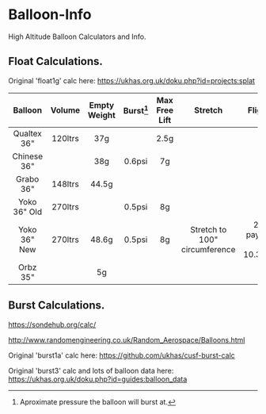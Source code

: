 # Balloon-Info
 High Altitude Balloon Calculators and Info.
 
## Float Calculations.  

Original 'float1g' calc here:  https://ukhas.org.uk/doku.php?id=projects:splat
 
|Balloon|Volume|Empty Weight|Burst[^1]|Max Free Lift|Stretch|Flights|
|:-----:|:----:|:----------:|:---:|:-----------:|:-----:|:-----:|
|Qualtex 36"|120ltrs|37g| |2.5g| | |
|Chinese 36"|	|38g|0.6psi|7g| | |			
|Grabo 36"|148ltrs|44.5g| | | | |	|				
|Yoko 36" Old|270ltrs|	|0.5psi|8g| | |			
|Yoko 36" New|270ltrs|48.6g|0.5psi|8g|Stretch to 100" circumference|28g payload - 10.3KM+
|Orbz 35"| |5g|

[^1]:Aproximate pressure the balloon will burst at.

## Burst Calculations.

https://sondehub.org/calc/

http://www.randomengineering.co.uk/Random_Aerospace/Balloons.html

Original 'burst1a' calc here: https://github.com/ukhas/cusf-burst-calc

Original 'burst3' calc and lots of balloon data here:  https://ukhas.org.uk/doku.php?id=guides:balloon_data

